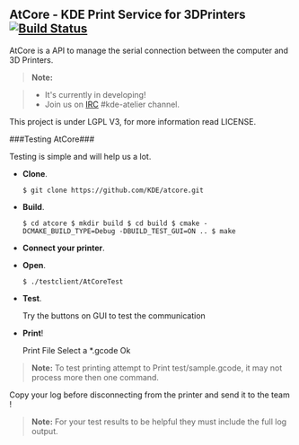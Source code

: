 AtCore - KDE Print Service for 3DPrinters [![Build Status](https://travis-ci.org/TeamWho/AtCore.svg?branch=master)](https://travis-ci.org/TeamWho/AtCore)
----

AtCore is a API to manage the serial connection between the computer and 3D Printers.

> **Note:**

> - It's currently in developing!
> - Join us on [IRC] #kde-atelier channel.

This project is under LGPL V3, for more information read LICENSE.

###Testing AtCore###

Testing is simple and will help us a lot. 

- 	<i class="icon-terminal" aria-hidden="true"></i>**Clone**.
		
	`$ git clone https://github.com/KDE/atcore.git`

- 	<i class="icon-terminal" aria-hidden="true"></i>**Build**.

	`$ cd atcore
	 $ mkdir build
	 $ cd build
	 $ cmake -DCMAKE_BUILD_TYPE=Debug -DBUILD_TEST_GUI=ON ..
	 $ make
	 `
- <i class="icon-wrench" aria-hidden="true"></i> **Connect your printer**.

- 	<i class="icon-terminal" aria-hidden="true"></i>**Open**.

	`$ ./testclient/AtCoreTest`

- 	<i class="icon-lightbulb" aria-hidden="true"></i>**Test**.

	Try the buttons on GUI to test the communication
	
-	<i class="icon-print" aria-hidden="true"></i> **Print**!

	Print File <i class="icon-right-dir" aria-hidden="true"></i> Select a *.gcode <i class="icon-right-dir" aria-hidden="true"></i> Ok
> **Note:**
> To test printing attempt to Print test/sample.gcode, it may not process more then one command. 

Copy your log before disconnecting from the printer and send it to the team !
> **Note:**
> For your test results to be helpful they must include the full log output. 

[IRC]: https://webchat.freenode.net/
